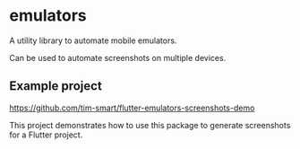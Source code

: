 # emulators

A utility library to automate mobile emulators.

Can be used to automate screenshots on multiple devices.

## Example project

https://github.com/tim-smart/flutter-emulators-screenshots-demo

This project demonstrates how to use this package to generate screenshots for a
Flutter project.
